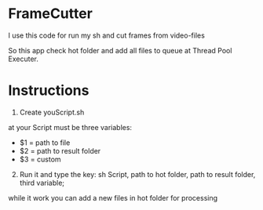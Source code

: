 # FrameCutter
I use this code for run my sh and cut frames from video-files

So this app check hot folder and add all files to queue at Thread Pool Executer.

# Instructions
1. Create youScript.sh

at your Script must be three variables:
- $1 = path to file
- $2 = path to result folder
- $3 = custom

2. Run it and type the key: sh Script, path to hot folder, path to result folder, third variable;

while it work you can add a new files in hot folder for processing
